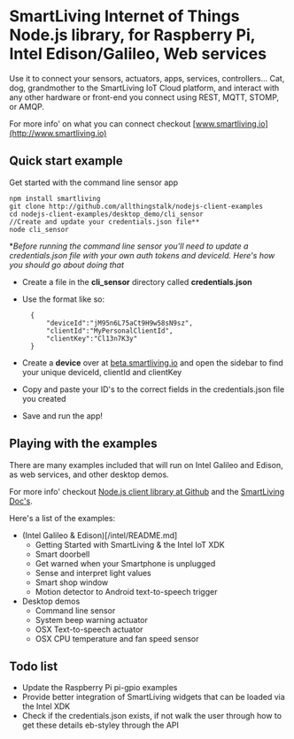 # SmartLiving Internet of Things Node.js library, for Raspberry Pi, Intel Edison/Galileo, Web services

Use it to connect your sensors, actuators, apps, services, controllers... Cat, dog, grandmother to the SmartLiving IoT Cloud platform, and interact with any other hardware or front-end you connect using REST, MQTT, STOMP, or AMQP.

For more info' on what you can connect checkout [www.smartliving.io](http://www.smartliving.io)

## Quick start example
Get started with the command line sensor app

	npm install smartliving
	git clone http://github.com/allthingstalk/nodejs-client-examples
	cd nodejs-client-examples/desktop_demo/cli_sensor
	//Create and update your credentials.json file**
	node cli_sensor

**Before running the command line sensor you'll need to update a credentials.json file with your own auth tokens and deviceId. Here's how you should go about doing that*

- Create a file in the **cli_sensor** directory called **credentials.json**
- Use the format like so:
	
		{
   		 	"deviceId":"jM95n6L75aCt9H9w58sN9sz",
   			"clientId":"MyPersonalClientId",
   			"clientKey":"Cl13n7K3y"
		}

- Create a **device** over at [beta.smartliving.io](http://beta.smartliving.io) and open the sidebar to find your unique deviceId, clientId and clientKey
- Copy and paste your ID's to the correct fields in the credentials.json file you created
- Save and run the app!


## Playing with the examples
There are many examples included that will run on Intel Galileo and Edison, as web services, and other desktop demos. 

For more info' checkout [Node.js client library at Github](https://github.com/allthingstalk/nodejs-client) and the [SmartLiving Doc's](http://docs.smartliving.io).

Here's a list of the examples:

- (Intel Galileo & Edison)[/intel/README.md]
	- Getting Started with SmartLiving & the Intel IoT XDK
	- Smart doorbell
	- Get warned when your Smartphone is unplugged
	- Sense and interpret light values
	- Smart shop window
	- Motion detector to Android text-to-speech trigger
- Desktop demos
	- Command line sensor
	- System beep warning actuator
	- OSX Text-to-speech actuator 
	- OSX CPU temperature and fan speed sensor

## Todo list
- Update the Raspberry Pi pi-gpio examples 
- Provide better integration of SmartLiving widgets that can be loaded via the Intel XDK
- Check if the credentials.json exists, if not walk the user through how to get these details eb-styley through the API
